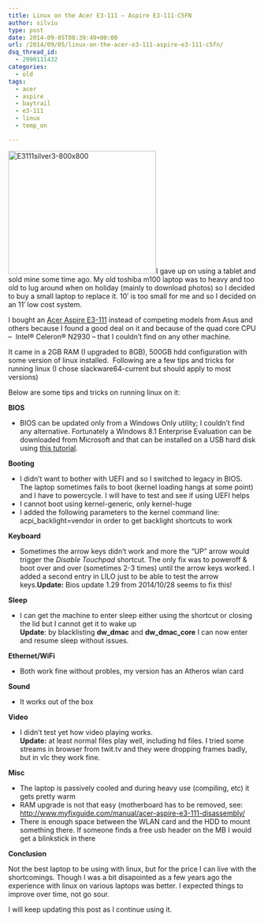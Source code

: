 ```yaml
---
title: Linux on the Acer E3-111 – Aspire E3-111-C5FN
author: silviu
type: post
date: 2014-09-05T08:39:49+00:00
url: /2014/09/05/linux-on-the-acer-e3-111-aspire-e3-111-c5fn/
dsq_thread_id:
  - 2990111432
categories:
  - old
tags:
  - acer
  - aspire
  - baytrail
  - e3-111
  - linux
  - temp_on

---
```

<img decoding="async" loading="lazy" class="alignleft size-medium wp-image-3034" src="http://blog.silviuvulcan.ro/wp-content/uploads/sites/2/2014/09/E3111silver3-800x800-300x249.jpg" alt="E3111silver3-800x800" width="300" height="249" />I gave up on using a tablet and sold mine some time ago. My old toshiba m100 laptop was to heavy and too old to lug around when on holiday (mainly to download photos) so I decided to buy a small laptop to replace it. 10&#8242; is too small for me and so I decided on an 11&#8242; low cost system.

I bought an [Acer Aspire E3-111][1] instead of competing models from Asus and others because I found a good deal on it and because of the quad core CPU &#8211;  Intel® Celeron® N2930 &#8211; that I couldn&#8217;t find on any other machine.

It came in a 2GB RAM (I upgraded to 8GB), 500GB hdd configuration with some version of linux installed.  Following are a few tips and tricks for running linux (I chose slackware64-current but should apply to most versions)

Below are some tips and tricks on running linux on it:

**BIOS**

  * BIOS can be updated only from a Windows Only utility; I couldn&#8217;t find any alternative. Fortunately a Windows 8.1 Enterprise Evaluation can be downloaded from Microsoft and that can be installed on a USB hard disk using [this tutorial][2].

**Booting**

  * I didn&#8217;t want to bother with UEFI and so I switched to legacy in BIOS. The laptop sometimes fails to boot (kernel loading hangs at some point) and I have to powercycle. I will have to test and see if using UEFI helps
  * I cannot boot using kernel-generic, only kernel-huge
  * I added the following parameters to the kernel command line: acpi_backlight=vendor in order to get backlight shortcuts to work

**Keyboard**

  * Sometimes the arrow keys didn&#8217;t work and more the &#8220;UP&#8221; arrow would trigger the _Disable Touchpad_ shortcut. The only fix was to poweroff & boot over and over (sometimes 2-3 times) until the arrow keys worked. I added a second entry in LILO just to be able to test the arrow keys.**Update:** Bios update 1.29 from 2014/10/28 seems to fix this!

**Sleep**

  * I can get the machine to enter sleep either using the shortcut or closing the lid but I cannot get it to wake up  
    **Update**: by blacklisting **dw_dmac** and **dw\_dmac\_core** I can now enter and resume sleep without issues.

**Ethernet/WiFi**

  * Both work fine without probles, my version has an Atheros wlan card

**Sound**

  * It works out of the box

**Video**

  * I didn&#8217;t test yet how video playing works.  
    **Update:** at least normal files play well, including hd files. I tried some streams in browser from twit.tv and they were dropping frames badly, but in vlc they work fine.

**Misc**

  * The laptop is passively cooled and during heavy use (compiling, etc) it gets pretty warm
  * RAM upgrade is not that easy (motherboard has to be removed, see: http://www.myfixguide.com/manual/acer-aspire-e3-111-disassembly/
  * There is enough space between the WLAN card and the HDD to mount something there. If someone finds a free usb header on the MB I would get a blinkstick in there

**Conclusion**

Not the best laptop to be using with linux, but for the price I can live with the shortcomings. Though I was a bit disapointed as a few years ago the experience with linux on various laptops was better. I expected things to improve over time, not go sour.

I will keep updating this post as I continue using it.

 [1]: http://ark.intel.com/products/81073/Intel-Celeron-Processor-N2930-2M-Cache-up-to-2_16-GHz
 [2]: http://lifehacker.com/how-to-run-a-portable-version-of-windows-from-a-usb-dri-1565509124